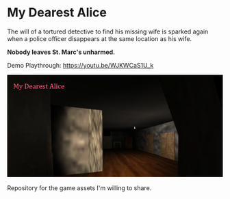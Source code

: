 # My Dearest Alice 

The will of a tortured detective to find his missing wife is sparked again when a police officer disappears at the same location as his wife.

**Nobody leaves St. Marc's unharmed.**

Demo Playthrough: https://youtu.be/WJKWCaS1U_k
 
![My Dearest Alice](images/MDA.png)



Repository for the game assets I'm willing to share.
